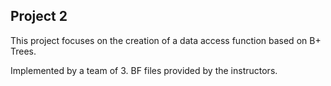 ## Project 2 

This project focuses on the creation of a data access function based on B+ Trees.

Implemented by a team of 3.
BF files provided by the instructors.
